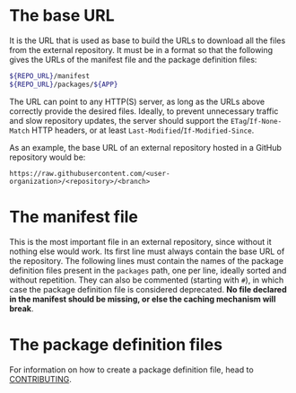 # The base URL
It is the URL that is used as base to build the URLs to download all the files from the external repository. It must be in a format so that the following gives the URLs of the manifest file and the package definition files:

```bash
${REPO_URL}/manifest
${REPO_URL}/packages/${APP}
```

The URL can point to any HTTP(S) server, as long as the URLs above correctly provide the desired files. Ideally, to prevent unnecessary traffic and slow repository updates, the server should support the `ETag`/`If-None-Match` HTTP headers, or at least `Last-Modified`/`If-Modified-Since`.

As an example, the base URL of an external repository hosted in a GitHub repository would be:

```
https://raw.githubusercontent.com/<user-organization>/<repository>/<branch>
```

# The manifest file

This is the most important file in an external repository, since without it nothing else would work. Its first line must always contain the base URL of the repository. The following lines must contain the names of the package definition files present in the `packages` path, one per line, ideally sorted and without repetition. They can also be commented (starting with `#`), in which case the package definition file is considered deprecated. **No file declared in the manifest should be missing, or else the caching mechanism will break**.

# The package definition files

For information on how to create a package definition file, head to [CONTRIBUTING](CONTRIBUTING.md#creating-the-package-definition-file).
